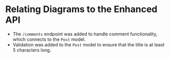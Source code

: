 # Relating Diagrams to the Enhanced API

- The `/comments` endpoint was added to handle comment functionality, which connects to the `Post` model.
- Validation was added to the `Post` model to ensure that the title is at least 5 characters long.
